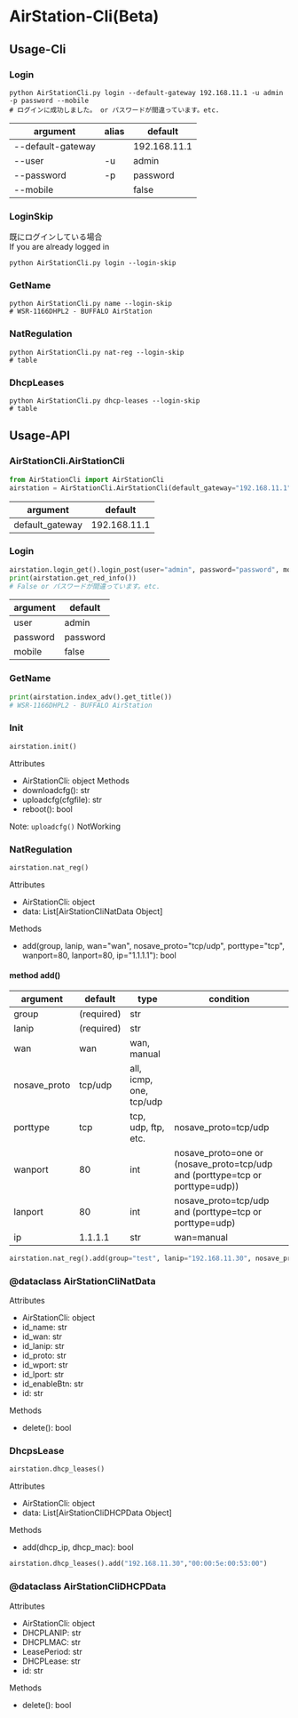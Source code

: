 # AirStation-Cli(Beta)

## Usage-Cli

### Login

```shell
python AirStationCli.py login --default-gateway 192.168.11.1 -u admin -p password --mobile
# ログインに成功しました。 or パスワードが間違っています。etc.
```
| argument          | alias | default      |
|-------------------|-------|--------------|
| --default-gateway |       | 192.168.11.1 |
| --user            | -u    | admin        |
| --password        | -p    | password     |
| --mobile          |       | false        |

### LoginSkip

既にログインしている場合<br>
If you are already logged in<br>

```shell
python AirStationCli.py login --login-skip
```

### GetName

```shell
python AirStationCli.py name --login-skip
# WSR-1166DHPL2 - BUFFALO AirStation
```

### NatRegulation

```shell
python AirStationCli.py nat-reg --login-skip
# table
```

### DhcpLeases

```shell
python AirStationCli.py dhcp-leases --login-skip
# table
```

## Usage-API

### AirStationCli.AirStationCli

```python
from AirStationCli import AirStationCli
airstation = AirStationCli.AirStationCli(default_gateway="192.168.11.1")
```

| argument        | default      |
|-----------------|--------------|
| default_gateway | 192.168.11.1 |

### Login

```python
airstation.login_get().login_post(user="admin", password="password", mobile=False)
print(airstation.get_red_info())
# False or パスワードが間違っています。etc.
```

| argument        | default      |
|-----------------|--------------|
| user            | admin        |
| password        | password     |
| mobile          | false        |


### GetName

```python
print(airstation.index_adv().get_title())
# WSR-1166DHPL2 - BUFFALO AirStation
```

### Init

```python
airstation.init()
```

Attributes
- AirStationCli: object
Methods
- downloadcfg(): str
- uploadcfg(cfgfile): str
- reboot(): bool

Note: `uploadcfg()` NotWorking

### NatRegulation

```python
airstation.nat_reg()
```

Attributes
- AirStationCli: object
- data: List[AirStationCliNatData Object]

Methods
- add(group, lanip, wan="wan", nosave_proto="tcp/udp", porttype="tcp", wanport=80, lanport=80, ip="1.1.1.1"): bool

#### method add()

| argument     | default    | type                     | condition                                                                     |
|--------------|------------|--------------------------|-------------------------------------------------------------------------------|
| group        | (required) | str                      |                                                                               |
| lanip        | (required) | str                      |                                                                               |
| wan          | wan        | wan, manual              |                                                                               |
| nosave_proto | tcp/udp    | all, icmp, one, tcp/udp  |                                                                               |
| porttype     | tcp        | tcp, udp, ftp, etc.      | nosave_proto=tcp/udp                                                          |
| wanport      | 80         | int                      | nosave_proto=one or (nosave_proto=tcp/udp and (porttype=tcp or porttype=udp)) |
| lanport      | 80         | int                      | nosave_proto=tcp/udp and (porttype=tcp or porttype=udp)                       |
| ip           | 1.1.1.1    | str                      | wan=manual                                                                    |

```python
airstation.nat_reg().add(group="test", lanip="192.168.11.30", nosave_proto="tcp/udp", wanport=80, lanport=80)
```

### @dataclass AirStationCliNatData
Attributes
- AirStationCli: object
- id_name: str
- id_wan: str
- id_lanip: str
- id_proto: str
- id_wport: str
- id_lport: str
- id_enableBtn: str
- id: str

Methods
- delete(): bool

### DhcpsLease

```python
airstation.dhcp_leases()
```

Attributes
- AirStationCli: object
- data: List[AirStationCliDHCPData Object]

Methods
- add(dhcp_ip, dhcp_mac): bool

```python
airstation.dhcp_leases().add("192.168.11.30","00:00:5e:00:53:00")
```

### @dataclass AirStationCliDHCPData
Attributes
- AirStationCli: object
- DHCPLANIP: str
- DHCPLMAC: str
- LeasePeriod: str
- DHCPLease: str
- id: str

Methods
- delete(): bool
